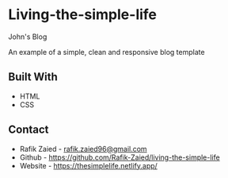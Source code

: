# Living-the-simple-life
John's Blog

An example of a simple, clean and responsive blog template

## Built With
* HTML
* CSS

## Contact 
* Rafik Zaied - rafik.zaied96@gmail.com
* Github - https://github.com/Rafik-Zaied/living-the-simple-life
* Website - https://thesimplelife.netlify.app/
